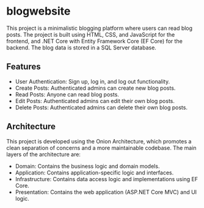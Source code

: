 # blogwebsite
This project is a minimalistic blogging platform where users can read blog posts. The project is built using HTML, CSS, and JavaScript for the frontend, and .NET Core with Entity Framework Core (EF Core) for the backend. The blog data is stored in a SQL Server database.

## Features

- User Authentication: Sign up, log in, and log out functionality.
- Create Posts: Authenticated admins can create new blog posts.
- Read Posts: Anyone can read blog posts.
- Edit Posts: Authenticated admins can edit their own blog posts.
- Delete Posts: Authenticated admins can delete their own blog posts.

## Architecture

This project is developed using the Onion Architecture, which promotes a clean separation of concerns and a more maintainable codebase. The main layers of the architecture are:

- Domain: Contains the business logic and domain models.
- Application: Contains application-specific logic and interfaces.
- Infrastructure: Contains data access logic and implementations using EF Core.
- Presentation: Contains the web application (ASP.NET Core MVC) and UI logic.